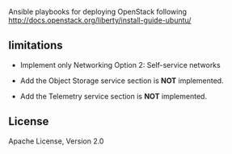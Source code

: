 Ansible playbooks for deploying OpenStack following http://docs.openstack.org/liberty/install-guide-ubuntu/

## limitations

* Implement only Networking Option 2: Self-service networks

* Add the Object Storage service section is __NOT__ implemented.

* Add the Telemetry service section is __NOT__ implemented.

## License

Apache License, Version 2.0
